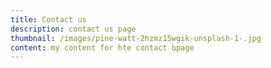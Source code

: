 ```yaml
---
title: Contact us
description: contact us page
thumbnail: /images/pine-watt-2hzmz15wgik-unsplash-1-.jpg
content: my content for hte contact bpage
---
```


